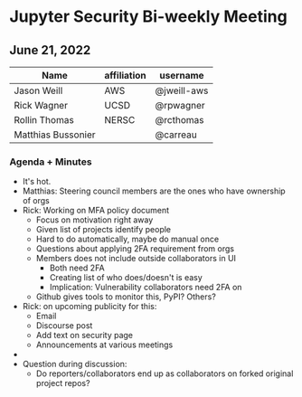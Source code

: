 # Jupyter Security Bi-weekly Meeting

## June 21, 2022

| Name               | affiliation| username         |
| -------------------| -----------| -----------------|
| Jason Weill | AWS | @jweill-aws |
| Rick Wagner | UCSD | @rpwagner |
| Rollin Thomas | NERSC | @rcthomas |
| Matthias Bussonier |            | @carreau |

### Agenda + Minutes

* It's hot.
* Matthias: Steering council members are the ones who have ownership of orgs
* Rick: Working on MFA policy document
    * Focus on motivation right away
    * Given list of projects identify people
    * Hard to do automatically, maybe do manual once
    * Questions about applying 2FA requirement from orgs
    * Members does not include outside collaborators in UI
        * Both need 2FA
        * Creating list of who does/doesn't is easy
        * Implication: Vulnerability collaborators need 2FA on
    * Github gives tools to monitor this, PyPI? Others?
* Rick: on upcoming publicity for this:
    * Email
    * Discourse post
    * Add text on security page
    * Announcements at various meetings
* 
* Question during discussion:
    * Do reporters/collaborators end up as collaborators on forked original project repos?

